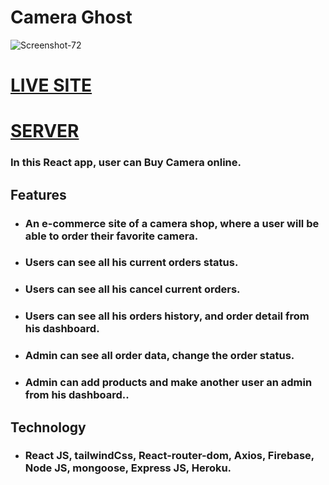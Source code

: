 # **Camera Ghost**

<img src="https://i.ibb.co/x6wrgBr/1637308287865.png" alt="Screenshot-72" border="0">

# [LIVE SITE](https://camera-ghost.netlify.app/)

# [SERVER](https://hot-red-onion-app.netlify.app)

### In this React app, user can Buy Camera online.

## **Features**

- ### An e-commerce site of a camera shop, where a user will be able to order their favorite camera.
- ### Users can see all his current orders status.
- ### Users can see all his cancel current orders.
- ### Users can see all his orders history, and order detail from his dashboard.
- ### Admin can see all order data, change the order status.
- ### Admin can add products and make another user an admin from his dashboard..

## **Technology**

- ### React JS, tailwindCss, React-router-dom, Axios, Firebase, Node JS, mongoose, Express JS, Heroku.
